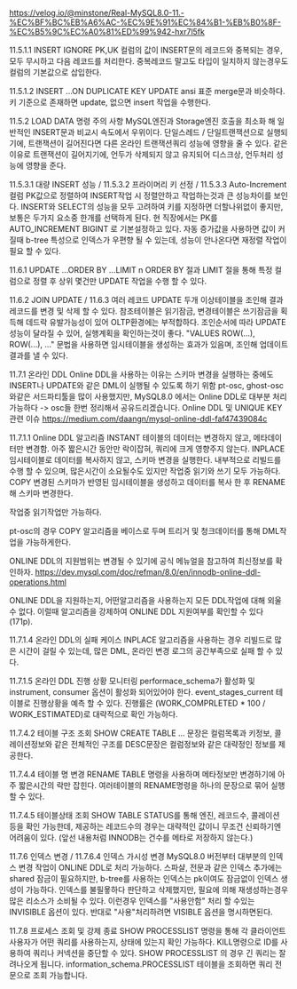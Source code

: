 https://velog.io/@minstone/Real-MySQL8.0-11.-%EC%BF%BC%EB%A6%AC-%EC%9E%91%EC%84%B1-%EB%B0%8F-%EC%B5%9C%EC%A0%81%ED%99%942-hxr7l5fk

11.5.1.1 INSERT IGNORE
PK,UK 컬럼의 값이 INSERT문의 레코드와 중복되는 경우, 모두 무시하고 다음 레코드를 처리한다.
중복레코드 말고도 타입이 일치하지 않는경우도 컬럼의 기본값으로 삽입한다.

11.5.1.2 INSERT ...ON DUPLICATE KEY UPDATE
ansi 표준 merge문과 비슷하다.
키 기준으로 존재하면 update, 없으면 insert 작업을 수행한다.

11.5.2 LOAD DATA 명령 주의 사항
MySQL엔진과 Storage엔진 호출을 최소화 해 일반적인 INSERT문과 비교시 속도에서 우위이다.
단일스레드 / 단일트랜잭션으로 실행되기에, 트랜잭션이 길어진다면 다른 온라인 트랜잭션쿼리 성능에 영향을 줄 수 있다.
같은 이유로 트랜잭션이 길어지기에, 언두가 삭제되지 않고 유지되어 디스크상, 언두처리 성능에 영향을 준다.

11.5.3.1 대량 INSERT 성능 / 11.5.3.2 프라이머리 키 선정 / 11.5.3.3 Auto-Increment 컬럼
PK값으로 정렬하여 INSERT작업 시 정렬안하고 작업하는것과 큰 성능차이를 보인다.
INSERT와 SELECT의 성능을 모두 고려하여 키를 지정하면 더할나위없이 좋지만, 보통은 두가지 요소중 한개를 선택하게 된다.
현 직장에서는 PK를 AUTO_INCREMENT BIGINT 로 기본설정하고 있다.
자동 증가값을 사용하면 값이 커질때 b-tree 특성으로 인덱스가 우편향 될 수 있는데, 성능이 안나온다면 재정렬 작업이 필요 할 수 있다.


11.6.1 UPDATE ...ORDER BY ...LIMIT n
ORDER BY 절과 LIMIT 절을 통해 특정 컬럼으로 정렬 후 상위 몇건만 UPDATE 작업을 수행 할 수 있다.

11.6.2 JOIN UPDATE / 11.6.3 여러 레코드 UPDATE
두개 이상테이블을 조인해 결과 레코드를 변경 및 삭제 할 수 있다.
참조테이블은 읽기잠금, 변경테이블은 쓰기잠금을 획득해 데드락 유발가능성이 있어 OLTP환경에는 부적합하다.
조인순서에 따라 UPDATE 성능이 달라질 수 있어, 실행계획을 확인하는것이 좋다.
"VALUES ROW(...), ROW(...), ..." 문법을 사용하면 임시테이블을 생성하는 효과가 있음며, 조인해 업데이트 결과를 낼 수 있다.

11.7.1 온라인 DDL
Online DDL을 사용하는 이유는 스키마 변경을 실행하는 중에도 INSERT나 UPDATE와 같은 DML이 실행될 수 있도록 하기 위함
pt-osc, ghost-osc 와같은 서드파티툴을 많이 사용했지만, MySQL8.0 에서는 Online DDL로 대부분 처리가능하다 -> osc들 한번 정리해서 공유드리겠습니다.
Online DDL 및 UNIQUE KEY 관련 이슈
https://medium.com/daangn/mysql-online-ddl-faf47439084c


11.7.1.1 Online DDL 알고리즘
INSTANT
테이블의 데이터는 변경하지 않고, 메타데이터만 변경함.
아주 짧은시간 동안만 락이잡혀, 쿼리에 크게 영향주지 않는다.
INPLACE
임시테이블로 데이터를 복사하지 않고, 스키마 변경을 실행한다.
내부적으로 리빌드를 수행 할 수 있으며, 많은시간이 소요될수도 있지만 작업중 읽기와 쓰기 모두 가능하다.
COPY
변경된 스키마가 반영된 임시테이블을 생성하고 데이터를 복사 한 후 RENAME해 스키마 변경한다.

작업중 읽기작업만 가능하다.

pt-osc의 경우 COPY 알고리즘을 베이스로 두며 트리거 및 청크데이터를 통해 DML작업을 가능하게한다.

ONLINE DDL의 지원범위는 변경될 수 있기에 공식 메뉴얼을 참고하여 최신정보를 확인하자. https://dev.mysql.com/doc/refman/8.0/en/innodb-online-ddl-operations.html

ONLINE DDL을 지원하는지, 어떤알고리즘을 사용하는지 모든 DDL작업에 대해 외울 수 없다. 이럴때 알고리즘을 강제하여 ONLINE DDL 지원여부를 확인할 수 있다 (171p).


11.7.1.4 온라인 DDL의 실패 케이스
INPLACE 알고리즘을 사용하는 경우 리빌드로 많은 시간이 걸릴 수 있는데, 많은 DML, 온라인 변경 로그의 공간부족으로 실패 할 수 있다.

11.7.1.5 온라인 DDL 진행 상황 모니터링
performace_schema가 활성화 및 instrument, consumer 옵션이 활성화 되어있어야 한다.
event_stages_current 테이블로 진행상황을 예측 할 수 있다. 진행률은 (WORK_COMPRLETED * 100 / WORK_ESTIMATED)로 대략적으로 확인 가능하다.

11.7.4.2 테이블 구조 조회
SHOW CREATE TABLE ... 문장은 컬럼목록과 키정보, 콜레이션정보와 같은 전체적인 구조를
DESC문장은 컬럼정보와 같은 대략정인 정보를 제공한다.

11.7.4.4 테이블 명 변경
RENAME TABLE 명령을 사용하며 메타정보만 변경하기에 아주 짧은시간의 락만 잡힌다.
여러테이블의 RENAME명령을 하나의 문장으로 묶어 실행 할 수 있다.

11.7.4.5 테이블상태 조회
SHOW TABLE STATUS를 통해 엔진, 레코드수, 콜레이션 등을 확인 가능한데,
제공하는 레코드수의 경우는 대략적인 값이니 무조건 신뢰하기엔 어려움이 있다. (앞선 내용처럼 INNODB는 건수를 메타로 저장하지 않는다.)

11.7.6 인덱스 변경 / 11.7.6.4 인덱스 가시성 변경
MySQL8.0 버전부터 대부분의 인덱스 변경 작업이 ONLINE DDL로 처리 가능하다.
스파샬, 전문과 같은 인덱스 추가에는 shared 잠금이 필요하지만, b-tree를 사용하는 인덱스는 pk이여도 잠금없이 인덱스 생성이 가능하다.
인덱스를 불필욯하다 판단하고 삭제했지만, 필요에 의해 재생성하는경우 많은 리소스가 소비될 수 있다.
이런경우 인덱스를 "사용안함" 처리 할 수있는 INVISIBLE 옵션이 있다. 반대로 "사용"처리하려면 VISIBLE 옵션을 명시하면된다.

11.7.8 프로세스 조회 및 강제 종료
SHOW PROCESSLIST 명령을 통해 각 클라이언트 사용자가 어떤 쿼리를 사용하는지, 상태에 있는지 확인 가능하다.
KILL명령으로 ID를 사용하여 쿼리나 커넥션을 중단할 수 있다.
SHOW PROCESSLIST 의 경우 긴 쿼리는 잘려나오게 됩니다.
information_schema.PROCESSLIST 테이블을 조회하면 쿼리 전문으로 조회 가능합니다.